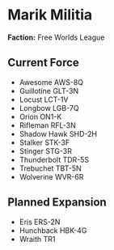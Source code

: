 # Marik Militia
**Faction:** Free Worlds League
## Current Force
- Awesome AWS-8Q
- Guillotine GLT-3N
- Locust LCT-1V
- Longbow LGB-7Q
- Orion ON1-K
- Rifleman RFL-3N
- Shadow Hawk SHD-2H
- Stalker STK-3F
- Stinger STG-3R
- Thunderbolt TDR-5S
- Trebuchet TBT-5N
- Wolverine WVR-6R
## Planned Expansion
- Eris ERS-2N
- Hunchback HBK-4G
- Wraith TR1
